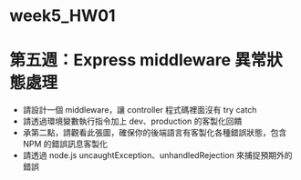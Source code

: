 # week5_HW01

# 第五週：Express middleware 異常狀態處理

-   請設計一個 middleware，讓 controller 程式碼裡面沒有 try catch
-   請透過環境變數執行指令加上 dev、production 的客製化回饋
-   承第二點，請觀看此張圖，確保你的後端語言有客製化各種錯誤狀態，包含 NPM 的錯誤訊息客製化
-   請透過 node.js uncaughtException、unhandledRejection 來捕捉預期外的錯誤

